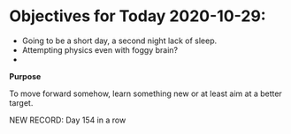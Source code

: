 # Objectives for Today 2020-10-29:

- Going to be a short day, a second night lack of sleep.
- Attempting physics even with foggy brain?
- 

**Purpose**

To move forward somehow, learn something new or at least aim at a better target.

NEW RECORD: Day 154 in a row
